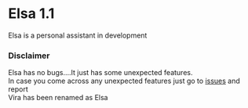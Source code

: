 # Elsa 1.1
Elsa is a personal assistant in development
### </u> Disclaimer </u>
Elsa has no bugs....It just has some unexpected features.<br>
In case you come across any unexpected features just go to [issues](https://github.com/georgerahul24/Viraver1.1/issues)  and report 
<br>
Vira has been renamed as Elsa